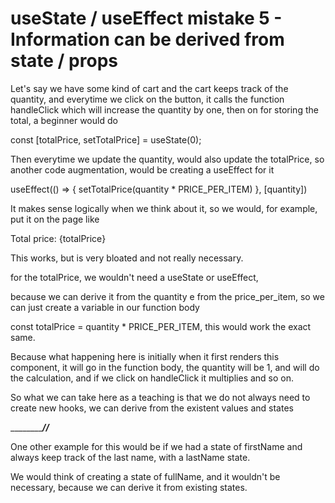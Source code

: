 # useState / useEffect mistake 5 - Information can be derived from state / props

Let's say we have some kind of cart and the cart keeps track of the quantity, and everytime we click on the button, it
calls the function handleClick which will increase the quantity by one, then on for storing the total, a beginner would
do

const [totalPrice, setTotalPrice] = useState(0);

Then everytime we update the quantity, would also update the totalPrice, so another code augmentation, would be creating a
useEffect for it

useEffect(() => {
  setTotalPrice(quantity * PRICE_PER_ITEM)
}, [quantity])

It makes sense logically when we think about it, so we would, for example, put it on the page like

<p> Total price: {totalPrice} </p>

This works, but is very bloated and not really necessary.

for the totalPrice, we wouldn't need a useState or useEffect, 

because we can derive it from the quantity e from the price_per_item, so we can just create a variable in our function body

const totalPrice = quantity * PRICE_PER_ITEM, this would work the exact same.

Because what happening here is initially when it first renders this component, it will go in the function body, the quantity
will be 1, and will do the calculation, and if we click on handleClick it multiplies and so on.

So what we can take here as a teaching is that we do not always need to create new hooks, we can derive from the existent
values and states

_______________________________________________________________//_______________________________________________________

One other example for this would be if we had a state of firstName and always keep track of the last name, with a lastName
state.

We would think of creating a state of fullName, and it wouldn't be necessary, because we can derive it from existing states.

